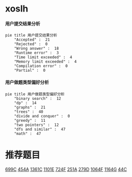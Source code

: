 # xoslh

<!-- tabs:start -->



#### **用户提交结果分析**

```mermaid
pie title 用户提交结果分析
    "Accepted" :  21
    "Rejected" :  0
    "Wrong answer" :  18
    "Runtime error" :  3
    "Time limit exceeded" :  4
    "Memory limit exceeded" :  4
    "Compilation error" :  0
    "Partial" :  0
```

#### **用户做题类型偏好分析**

```mermaid
pie title 用户做题类型偏好分析
    "binary search" :  12
    "dp" :  14
    "graphs" :  21
    "trees" :  40
    "divide and conquer" :  0
    "greedy" :  11
    "two pointers" :  12
    "dfs and similar" :  47
    "math" :  47
```



<!-- tabs:end -->
# 推荐题目
[699C](https://codeforces.com/contest/699/problem/C)
[454A](https://codeforces.com/contest/454/problem/A)
[1361C](https://codeforces.com/contest/1361/problem/C)
[1101E](https://codeforces.com/contest/1101/problem/E)
[724F](https://codeforces.com/contest/724/problem/F)
[251A](https://codeforces.com/contest/251/problem/A)
[279D](https://codeforces.com/contest/279/problem/D)
[1064F](https://codeforces.com/contest/1064/problem/F)
[1164G](https://codeforces.com/contest/1164/problem/G)
[44C](https://codeforces.com/contest/44/problem/C)
